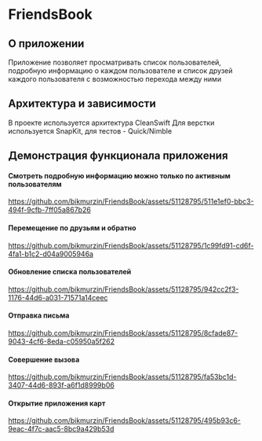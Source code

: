 # FriendsBook
## О приложении
Приложение позволяет просматривать список пользователей, подробную информацию о каждом пользователе и список друзей каждого пользователя с возможностью перехода между ними

## Архитектура и зависимости
В проекте используется архитектура CleanSwift
Для верстки используется SnapKit, для тестов - Quick/Nimble

## Демонстрация функционала приложения
#### Смотреть подробную информацию можно только по активным пользователям
https://github.com/bikmurzin/FriendsBook/assets/51128795/511e1ef0-bbc3-494f-9cfb-7ff05a867b26

#### Перемещение по друзьям и обратно
https://github.com/bikmurzin/FriendsBook/assets/51128795/1c99fd91-cd6f-4fa1-b1c2-d04a9005946a

#### Обновление списка пользователей
https://github.com/bikmurzin/FriendsBook/assets/51128795/942cc2f3-1176-44d6-a031-71571a14ceec

#### Отправка письма
https://github.com/bikmurzin/FriendsBook/assets/51128795/8cfade87-9043-4cf6-8eda-c05950a5f262

#### Совершение вызова
https://github.com/bikmurzin/FriendsBook/assets/51128795/fa53bc1d-3407-44d6-893f-a6f1d8999b06

#### Открытие приложения карт
https://github.com/bikmurzin/FriendsBook/assets/51128795/495b93c6-9eac-4f7c-aac5-8bc9a429b53d


